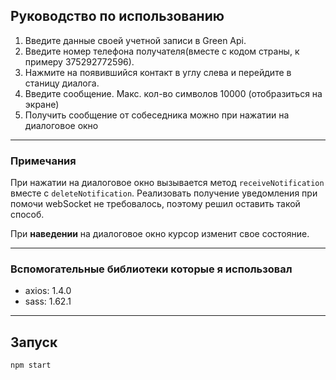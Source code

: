 

## Руководство по использованию 

1. Введите данные своей учетной записи в Green Api.
2. Введите номер телефона получателя(вместе с кодом страны, к примеру 375292772596).
3. Нажмите на появившийся контакт в углу слева и перейдите в станицу диалога.   
4. Введите сообщение. Макс. кол-во символов 10000 (отобразиться на экране)
5. Получить сообщение от собеседника можно при нажатии на диалоговое окно
   
___

### Примечания

При нажатии на диалоговое окно вызывается метод `receiveNotification` вместе с `deleteNotification`.
Реализовать получение уведомления при помочи webSocket не требовалось, поэтому решил оставить такой способ.

При **наведении** на диалоговое окно курсор изменит свое состояние.
___

### Вспомогательные библиотеки которые я использовал
 - axios: 1.4.0
 - sass: 1.62.1

____

## Запуск
`npm start`
